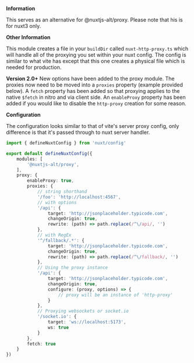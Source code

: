 **Information**

This serves as an alternative for @nuxtjs-alt/proxy. Please note that his is for nuxt3 only.

**Other Information**

This module creates a file in your `buildDir` called `nuxt-http-proxy.ts` which will handle all of the proxying you set within your nuxt config. The config is similar to what vite has except that this one creates a physical file which is needed for production.

**Version 2.0+**
New options have been added to the proxy module. The proxies now need to be moved into a `proxies` property (example provided below). A `fetch` property has been added so that proxying applies to the native `$fetch` in nitro and via client side. An `enableProxy` property has been added if you would like to disable the `http-proxy` creation for some reason.

**Configuration**

The configuration looks similar to that of vite's server proxy config, only difference is that it's passed through to nuxt server handler.

```ts
import { defineNuxtConfig } from 'nuxt/config'

export default defineNuxtConfig({
    modules: [
        '@nuxtjs-alt/proxy',
    ],
    proxy: {
        enableProxy: true,
        proxies: {
            // string shorthand
            '/foo': 'http://localhost:4567',
            // with options
            '/api': {
                target: 'http://jsonplaceholder.typicode.com',
                changeOrigin: true,
                rewrite: (path) => path.replace(/^\/api/, '')
            },
            // with RegEx
            '^/fallback/.*': {
                target: 'http://jsonplaceholder.typicode.com',
                changeOrigin: true,
                rewrite: (path) => path.replace(/^\/fallback/, '')
            },
            // Using the proxy instance
            '/api': {
                target: 'http://jsonplaceholder.typicode.com',
                changeOrigin: true,
                configure: (proxy, options) => {
                    // proxy will be an instance of 'http-proxy'
                }
            },
            // Proxying websockets or socket.io
            '/socket.io': {
                target: 'ws://localhost:5173',
                ws: true
            }
        },
        fetch: true
    }
})

```